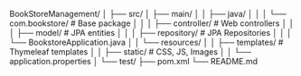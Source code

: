 BookStoreManagement/
│
├── src/
│   ├── main/
│   │   ├── java/
│   │   │   └── com.bookstore/         # Base package
│   │   │       ├── controller/        # Web controllers
│   │   │       ├── model/             # JPA entities
│   │   │       ├── repository/        # JPA Repositories
│   │   │       └── BookstoreApplication.java
│   │   └── resources/
│   │       ├── templates/             # Thymeleaf templates
│   │       ├── static/                # CSS, JS, Images
│   │       └── application.properties
│   └── test/
├── pom.xml
└── README.md
